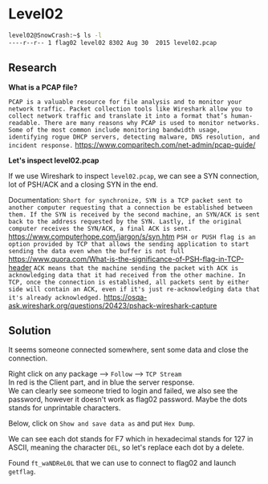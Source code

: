 # Level02

```bash
level02@SnowCrash:~$ ls -l
----r--r-- 1 flag02 level02 8302 Aug 30  2015 level02.pcap
```

## Research

**What is a PCAP file?**

`PCAP is a valuable resource for file analysis and to monitor your network traffic. Packet collection tools like Wireshark allow you to collect network traffic and translate it into a format that’s human-readable. There are many reasons why PCAP is used to monitor networks. Some of the most common include monitoring bandwidth usage, identifying rogue DHCP servers, detecting malware, DNS resolution, and incident response.`
https://www.comparitech.com/net-admin/pcap-guide/

**Let's inspect level02.pcap**

If we use Wireshark to inspect `level02.pcap`, we can see a SYN connection, lot of PSH/ACK and a closing SYN in the end.

Documentation: 
`Short for synchronize, SYN is a TCP packet sent to another computer requesting that a connection be established between them. If the SYN is received by the second machine, an SYN/ACK is sent back to the address requested by the SYN. Lastly, if the original computer receives the SYN/ACK, a final ACK is sent.` <br/>
https://www.computerhope.com/jargon/s/syn.htm
`PSH or PUSH flag is an option provided by TCP that allows the sending application to start sending the data even when the buffer is not full`
https://www.quora.com/What-is-the-significance-of-PSH-flag-in-TCP-header
`ACK means that the machine sending the packet with ACK is acknowledging data that it had received from the other machine. In TCP, once the connection is established, all packets sent by either side will contain an ACK, even if it's just re-acknowledging data that it's already acknowledged.`
https://osqa-ask.wireshark.org/questions/20423/pshack-wireshark-capture


## Solution

It seems someone connected somewhere, sent some data and close the connection.

Right click on any package --> `Follow` --> `TCP Stream`<br/>
In red is the Client part, and in blue the server response. <br/>
We can clearly see someone tried to login and failed, we also see the password, however it doesn't work as flag02 password. Maybe the dots stands for unprintable characters.

Below, click on `Show and save data as` and put `Hex Dump`.

We can see each dot stands for F7 which in hexadecimal stands for 127 in ASCII, meaning the character `DEL`, so let's replace each dot by a delete.

Found `ft_waNDReL0L` that we can use to connect to flag02 and launch `getflag`.
